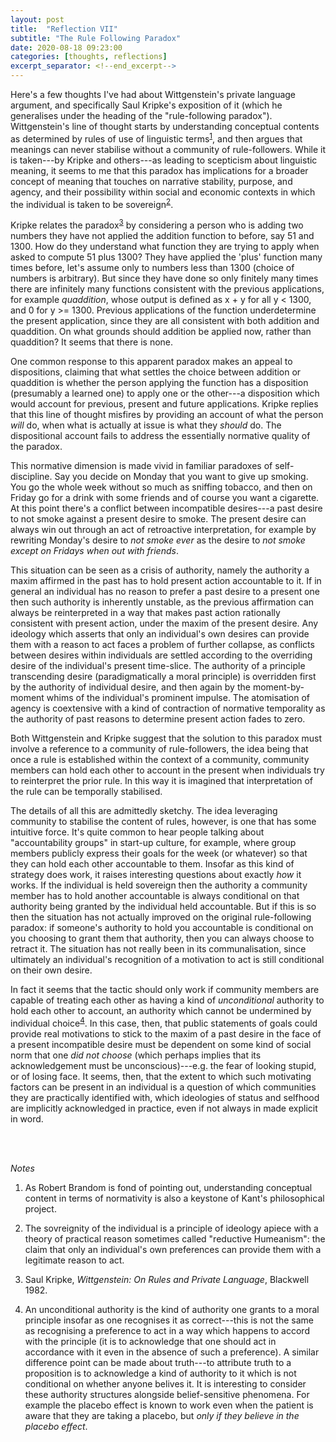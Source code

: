 ```yaml
---
layout: post
title:  "Reflection VII"
subtitle: "The Rule Following Paradox"
date: 2020-08-18 09:23:00
categories: [thoughts, reflections]
excerpt_separator: <!--end_excerpt-->
---
```


Here's a few thoughts I've had about Wittgenstein's private language argument, and specifically Saul Kripke's exposition of it (which he generalises under the heading of the "rule-following paradox"). Wittgenstein's line of thought starts by understanding conceptual contents as determined by rules of use of linguistic terms<sup>[1](#r1)</sup>, and then argues that meanings can never stabilise without a community of rule-followers. While it is taken---by Kripke and others---as leading to scepticism about linguistic meaning, it seems to me that this paradox has implications for a broader concept of meaning that touches on narrative stability, purpose, and agency, and their possibility within social and economic contexts in which the individual is taken to be sovereign<sup>[2](#r2)</sup>.

Kripke relates the paradox<sup>[3](#r3)</sup> by considering a person who is adding two numbers they have not applied the addition function to before, say 51 and 1300. How do they understand what function they are trying to apply when asked to compute 51 plus 1300? They have applied the 'plus' function many times before, let's assume only to numbers less than 1300 (choice of numbers is arbitrary). But since they have done so only finitely many times there are infinitely many functions consistent with the previous applications, for example _quaddition_, whose output is defined as x + y for all y < 1300, and 0 for y >= 1300. Previous applications of the function underdetermine the present application, since they are all consistent with both addition and quaddition. On what grounds should addition be applied now, rather than quaddition? It seems that there is none.

<!--end_excerpt-->

One common response to this apparent paradox makes an appeal to dispositions, claiming that what settles the choice between addition or quaddition is whether the person applying the function has a disposition (presumably a learned one) to apply one or the other---a disposition which would account for previous, present and future applications. Kripke replies that this line of thought misfires by providing an account of what the person _will_ do, when what is actually at issue is what they _should_ do. The dispositional account fails to address the essentially normative quality of the paradox.

This normative dimension is made vivid in familiar paradoxes of self-discipline. Say you decide on Monday that you want to give up smoking. You go the whole week without so much as sniffing tobacco, and then on Friday go for a drink with some friends and of course you want a cigarette. At this point there's a conflict between incompatible desires---a past desire to not smoke against a present desire to smoke. The present desire can always win out through an act of retroactive interpretation, for example by rewriting Monday's desire to _not smoke ever_ as the desire to _not smoke except on Fridays when out with friends_.

This situation can be seen as a crisis of authority, namely the authority a maxim affirmed in the past has to hold present action accountable to it. If in general an individual has no reason to prefer a past desire to a present one then such authority is inherently unstable, as the previous affirmation can always be reinterpreted in a way that makes past action rationally consistent with present action, under the maxim of the present desire. Any ideology which asserts that only an individual's own desires can provide them with a reason to act faces a problem of further collapse, as conflicts between desires within individuals are settled according to the overriding desire of the individual's present time-slice. The authority of a principle transcending desire (paradigmatically a moral principle) is overridden first by the authority of individual desire, and then again by the moment-by-moment whims of the individual's prominent impulse. The atomisation of agency is coextensive with a kind of contraction of normative temporality as the authority of past reasons to determine present action fades to zero.

Both Wittgenstein and Kripke suggest that the solution to this paradox must involve a reference to a community of rule-followers, the idea being that once a rule is established within the context of a community, community members can hold each other to account in the present when individuals try to reinterpret the prior rule. In this way it is imagined that interpretation of the rule can be temporally stabilised.

The details of all this are admittedly sketchy. The idea leveraging community to stabilise the content of rules, however, is one that has some intuitive force. It's quite common to hear people talking about "accountability groups" in start-up culture, for example, where group members publicly express their goals for the week (or whatever) so that they can hold each other accountable to them. Insofar as this kind of strategy does work, it raises interesting questions about exactly _how_ it works. If the individual is held sovereign then the authority a community member has to hold another accountable is always conditional on that authority being granted by the individual held accountable. But if this is so then the situation has not actually improved on the original rule-following paradox: if someone's authority to hold you accountable is conditional on you choosing to grant them that authority, then you can always choose to retract it. The situation has not really been in its communalisation, since ultimately an individual's recognition of a motivation to act is still conditional on their own desire.

In fact it seems that the tactic should only work if community members are capable of treating each other as having a kind of _unconditional_ authority to hold each other to account, an authority which cannot be undermined by individual choice<sup>[4](#r4)</sup>. In this case, then, that public statements of goals could provide real motivations to stick to the maxim of a past desire in the face of a present incompatible desire must be dependent on some kind of social norm that one _did not choose_ (which perhaps implies that its acknowledgement must be unconscious)---e.g. the fear of looking stupid, or of losing face. It seems, then, that the extent to which such motivating factors can be present in an individual is a question of which communities they are practically identified with, which ideologies of status and selfhood are implicitly acknowledged in practice, even if not always in made explicit in word.


<br />
<br />

_Notes_

1. <a name="r1"></a>As Robert Brandom is fond of pointing out, understanding conceptual content in terms of normativity is also a keystone of Kant's philosophical project.

2. <a name="r2"></a>The sovreignity of the individual is a principle of ideology apiece with a theory of practical reason sometimes called "reductive Humeanism": the claim that only an individual's own preferences can provide them with a legitimate reason to act.

3. <a name="r3"></a>Saul Kripke, _Wittgenstein: On Rules and Private Language_, Blackwell 1982.

4. <a name="r4"></a>An unconditional authority is the kind of authority one grants to a moral principle insofar as one recognises it as correct---this is not the same as recognising a preference to act in a way which happens to accord with the principle (it is to acknowledge that one should act in accordance with it even in the absence of such a preference). A similar difference point can be made about truth---to attribute truth to a proposition is to acknowledge a kind of authority to it which is not conditional on whether anyone belives it. It is interesting to consider these authority structures alongside belief-sensitive phenomena. For example the placebo effect is known to work even when the patient is aware that they are taking a placebo, but _only if they believe in the placebo effect_.
